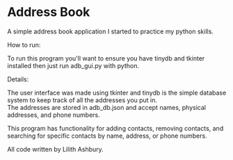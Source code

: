 # Address Book

A simple address book application I started to practice my python skills.

How to run:

To run this program you'll want to ensure you have tinydb and tkinter installed then just run adb_gui.py with python. 

Details:

The user interface was made using tkinter and tinydb is the simple database system to keep track of all the addresses you put in.
<br/>The addresses are stored in adb_db.json and accept names, physical addresses, and phone numbers. 

This program has functionality for adding contacts, removing contacts, and searching for specific contacts by name, address, or phone numbers.

All code written by Lilith Ashbury.
